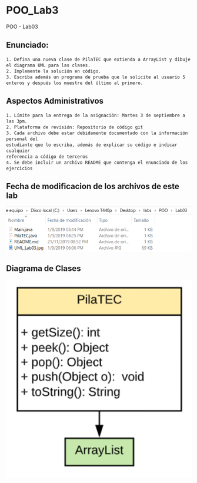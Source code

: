 # POO_Lab3
POO - Lab03

## Enunciado:
```
1. Defina una nueva clase de PilaTEC que extienda a ArrayList y dibuje el diagrama UML para las clases.  
2. Implemente la solución en código.   
3. Escriba además un programa de prueba que le solicite al usuario 5 enteros y después los muestre del último al primero.
```

## Aspectos Administrativos
```
1. Límite para la entrega de la asignación: Martes 3 de septiembre a las 3pm.
2. Plataforma de revisión: Repositorio de código git
3. Cada archivo debe estar debidamente documentado con la información personal del
estudiante que lo escriba, además de explicar su código e indicar cualquier
referencia a código de terceros
4. Se debe incluir un archivo README que contenga el enunciado de los ejercicios
```
## Fecha de modificacion de los archivos de este lab
![alt text](zHoraDeModificacion.PNG)


## Diagrama de Clases
![alt text](UML_Lab03.jpg)
